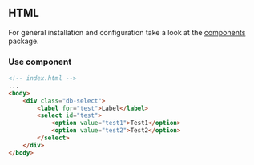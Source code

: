 <!--
SPDX-FileCopyrightText: 2025 DB Systel GmbH

SPDX-License-Identifier: Apache-2.0
-->

## HTML

For general installation and configuration take a look at the [components](https://www.npmjs.com/package/@db-ux/core-components) package.

### Use component

```html index.html
<!-- index.html -->
...
<body>
	<div class="db-select">
		<label for="test">Label</label>
		<select id="test">
			<option value="test1">Test1</option>
			<option value="test2">Test2</option>
		</select>
	</div>
</body>
```

